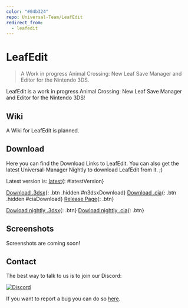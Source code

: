 ```yaml
---
color: "#04b324"
repo: Universal-Team/LeafEdit
redirect_from:
  - leafedit
---
```


<script src="https://ajax.googleapis.com/ajax/libs/jquery/2.1.3/jquery.min.js"></script>
<script>
  $(document).ready(function() {
    $.getJSON('https://api.github.com/repos/Universal-Team/LeafEdit/tags').done(function(json) {
      var release = json[0];
      var version = release.name;

      var n3dsxURL = 'https://github.com/Universal-Team/LeafEdit/releases/download/'+version+'/LeafEdit.3dsx'
      var ciaURL = 'https://github.com/Universal-Team/LeafEdit/releases/download/'+version+'/LeafEdit.cia'
      var releaseURL = 'https://github.com/Universal-Team/LeafEdit/releases/tag/'+version

      $('#n3dsxDownload').attr('href', n3dsxURL);
      $('#ciaDownload').attr('href', ciaURL);
      $('#n3dsxDownload').attr('class', 'btn');
      $('#ciaDownload').attr('class', 'btn');
      $('#latestVersion').html(version)
      $('#latestVersion').attr('href', releaseURL);
    });
  });
</script>

# LeafEdit

> A Work in progress Animal Crossing: New Leaf Save Manager and Editor for the Nintendo 3DS.

LeafEdit is a work in progress Animal Crossing: New Leaf Save Manager and Editor for the Nintendo 3DS!


## Wiki
A Wiki for LeafEdit is planned. 


## Download
Here you can find the Download Links to LeafEdit. You can also get the latest Universal-Manager Nightly to download LeafEdit from it. ;)

Latest version is: [latest](https://github.com/Universal-Team/LeafEdit/releases/latest){: #latestVersion}

[Download .3dsx](){: .btn .hidden #n3dsxDownload}
[Download .cia](){: .btn .hidden #ciaDownload}
[Release Page](https://github.com/Universal-Team/LeafEdit/releases/latest){: .btn}

[Dowload nightly .3dsx](https://github.com/Universal-Team/extras/raw/master/builds/LeafEdit/LeafEdit.3dsx){: .btn}
[Dowload nightly .cia](https://github.com/Universal-Team/extras/raw/master/builds/LeafEdit/LeafEdit.cia){: .btn}


## Screenshots
Screenshots are coming soon!


## Contact
The best way to talk to us is to join our Discord:

[![Discord](https://discordapp.com/api/guilds/568119817320792074/widget.png?style=banner2)](https://discord.gg/KDJCfGF)

If you want to report a bug you can do so [here](https://github.com/Universal-Team/LeafEdit/issues/new/choose).